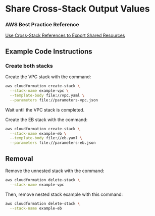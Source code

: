 # Share Cross-Stack Output Values

### AWS Best Practice Reference
[Use Cross-Stack References to Export Shared Resources](https://docs.aws.amazon.com/AWSCloudFormation/latest/UserGuide/best-practices.html#cross-stack)

## Example Code Instructions

### Create both stacks

Create the VPC stack with the command:
```sh
aws cloudformation create-stack \
  --stack-name example-vpc \
  --template-body file://vpc.yaml \
  --parameters file://parameters-vpc.json
```

Wait until the VPC stack is completed.

Create the EB stack with the command:
```sh
aws cloudformation create-stack \
  --stack-name example-eb \
  --template-body file://eb.yaml \
  --parameters file://parameters-eb.json
```

## Removal

Remove the unnested stack with the command:
```sh
aws cloudformation delete-stack \
  --stack-name example-vpc
```

Then, remove nested stack example with this command:
```sh
aws cloudformation delete-stack \
  --stack-name example-eb
```